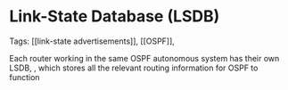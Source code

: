 # Link-State Database (LSDB)
Tags: [[link-state advertisements]], [[OSPF]], 

Each router working in the same OSPF autonomous system has their own LSDB, , which stores all the relevant routing information for OSPF to function